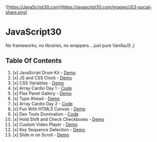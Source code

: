 ![https://JavaScript30.com](https://javascript30.com/images/JS3-social-share.png)

# JavaScript30

No frameworks, no libraries, no wrappers... just pure VanillaJS ;)


## Table Of Contents

1. [x] JavaScript Drum Kit - [Demo](http://arkpod.in/JavaScript30/01%20-%20JavaScript%20Drum%20Kit/index.html)
2. [x] JS and CSS Clock - [Demo](http://arkpod.in/JavaScript30/02%20-%20JS%20and%20CSS%20Clock/index.html)
3. [x] CSS Variables - [Demo](http://arkpod.in/JavaScript30/03%20-%20CSS%20Variables/index.html)
4. [x] Array Cardio Day 1 - [Code](./04%20-%20Array%20Cardio%20Day%201/index.html)
5. [x] Flex Panel Gallery - [Demo](http://arkpod.in/JavaScript30/05%20-%20Flex%20Panel%20Gallery/index.html)
6. [x] Type Ahead - [Demo](http://arkpod.in/JavaScript30/06%20-%20Type%20Ahead/index.html)
7. [x] Array Cardio Day 2 - [Code](./07%20-%20Array%20Cardio%20Day%202/index.html)
8. [x] Fun With HTML5 Canvas - [Demo](http://arkpod.in/JavaScript30/08%20-%20Fun%20with%20HTML5%20Canvas/index.html)
9. [x] Dev Tools Domination - [Code](./09%20-%20Dev%20Tools%20Domination/index.html)
10. [x] Hold Shift and Check Checkboxes - [Demo](http://arkpod.in/JavaScript30/10%20-%20Hold%20Shift%20and%20Check%20Checkboxes/index.html)
11. [x] Custom Video Player - [Demo](http://arkpod.in/JavaScript30/11%20-%20Custom%20Video%20Player/index.html)
12. [x] Key Sequence Detection - [Demo](http://arkpod.in/JavaScript30/12%20-%20Key%20Sequence%20Detection/index.html)
13. [x] Slide in on Scroll - [Demo](http://arkpod.in/JavaScript30/13%20-%20Slide%20in%20on%20Scroll/index.html)

